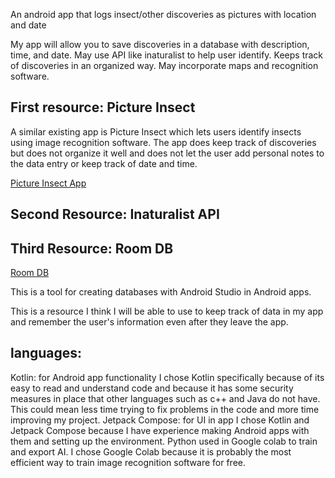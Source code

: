 ---
---
An android app that logs insect/other discoveries as pictures with location and date

My app will allow you to save discoveries in a database with description, time, and date. May use API like inaturalist to help user identify. Keeps track of discoveries in an organized way. May incorporate maps and recognition software.

## First resource: Picture Insect

A similar existing app is Picture Insect which lets users identify insects using image recognition software. The app does keep track of discoveries but does not organize it well and does not let the user add personal notes to the data entry or keep track of date and time.

[Picture Insect App](https://pictureinsect.com/)

## Second Resource: Inaturalist API


## Third Resource: Room DB

[Room DB](https://developer.android.com/training/data-storage/room)

This is a tool for creating databases with Android Studio in Android apps.

This is a resource I think I will be able to use to keep track of data in my app and remember the user's information even after they leave the app.

## languages:
Kotlin: for Android app functionality
I chose Kotlin specifically because of its easy to read and understand code and because it has some security measures in place that other languages such as c++ and Java do not have. This could mean less time trying to fix problems in the code and more time improving my project.
Jetpack Compose: for UI in app
I chose Kotlin and Jetpack Compose because I have experience making Android apps with them and setting up the environment.
Python used in Google colab to train and export AI. 
I chose Google Colab because it is probably the most efficient way to train image recognition software for free.




